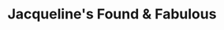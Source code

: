 ---
title: "Jacqueline's Found & Fabulous"
url: /portland/jacquelines-found-und-fabulous/
shop: Möbel
---